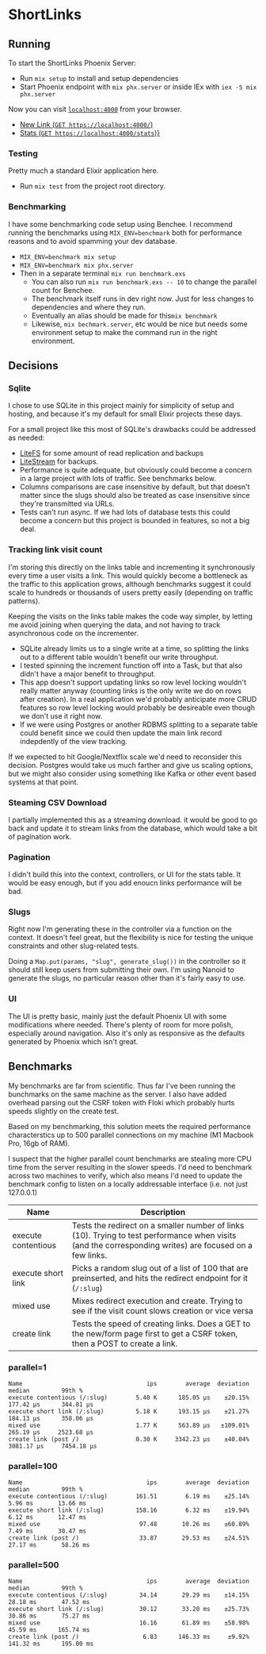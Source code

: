 # ShortLinks

## Running
To start the ShortLinks Phoenix Server:

  * Run `mix setup` to install and setup dependencies
  * Start Phoenix endpoint with `mix phx.server` or inside IEx with `iex -S mix phx.server`

Now you can visit [`localhost:4000`](http://localhost:4000) from your browser.

- [New Link (`GET https://localhost:4000/`)](http://localhost:4000)
- [Stats (`GET https://localhost:4000/stats`)}](http://localhost:4000/stats)

### Testing
Pretty much a standard Elixir application here.

- Run `mix test` from the project root directory.

### Benchmarking
I have some benchmarking code setup using Benchee. I recommend running the benchmarks using `MIX_ENV=benchmark` both for performance reasons and to avoid spamming your dev database.

- `MIX_ENV=benchmark mix setup`
- `MIX_ENV=benchmark mix phx.server`
- Then in a separate terminal `mix run benchmark.exs`
  - You can also run `mix run benchmark.exs -- 10` to change the parallel count for Benchee.
  - The benchmark itself runs in dev right now. Just for less changes to dependencies and where they run.
  - Eventually an alias should be made for this`mix benchmark`
  - Likewise, `mix bechmark.server`, etc would be nice but needs some environment setup to make the command run in the right environment.


## Decisions

### Sqlite
I chose to use SQLite in this project mainly for simplicity of setup and hosting, and because it's my default for small Elixir projects these days.

For a small project like this most of SQLite's drawbacks could be addressed as needed:
- [LiteFS](https://fly.io/docs/litefs/) for some amount of read replication and backups
- [LiteStream](https://litestream.io/) for backups.
- Performance is quite adequate, but obviously could become a concern in a large project with lots of traffic. See benchmarks below.
- Columns comparisons are case insensitive by default, but that doesn't matter since the slugs should also be treated as case insensitive since they're transmitted via URLs.
- Tests can't run async. If we had lots of database tests this could become a concern but this project is bounded in features, so not a big deal.

### Tracking link visit count
I'm storing this directly on the links table and incrementing it synchronously every time a user visits a link. This would quickly become a bottleneck as the traffic to this application grows, although benchmarks suggest it could scale to hundreds or thousands of users pretty easily (depending on traffic patterns).

Keeping the visits on the links table makes the code way simpler, by letting me avoid joining when querying the data, and not having to track asynchronous code on the incrementer.

- SQLite already limits us to a single write at a time, so splitting the links out to a different table wouldn't benefit our write throughput.
- I tested spinning the increment function off into a Task, but that also didn't have a major benefit to throughput.
- This app doesn't support updating links so row level locking wouldn't really matter anyway (counting links is the only write we do on rows after creation). In a real application we'd probably anticipate more CRUD features so row level locking would probably be desireable even though we don't use it right now.
- If we were using Postgres or another RDBMS splitting to a separate table could benefit since we could then update the main link record indepdently of the view tracking. 

If we expected to hit Google/Nextflix scale we'd need to reconsider this decision. Postgres would take us much farther and give us scaling options, but we might also consider using something like Kafka or other event based systems at that point.

### Steaming CSV Download
I partially implemented this as a streaming download. it would be good to go back and update it to stream links from the database, which would take a bit of pagination work.

### Pagination
I didn't build this into the context, controllers, or UI for the stats table. It would be easy enough, but if you add enoucn links performance will be bad.

### Slugs
Right now I'm generating these in the controller via a function on the context. It doesn't feel great, but the flexibility is nice for testing the unique constraints and other slug-related tests.

Doing a `Map.put(params, "slug", generate_slug())` in the controller so it should still keep users
from submitting their own. I'm using Nanoid to generate the slugs, no particular reason other than
it's fairly easy to use.

### UI
The UI is pretty basic, mainly just the default Phoenix UI with some modifications where needed.
There's plenty of room for more polish, especially around navigation. Also it's only as responsive as the defaults generated by Phoenix which isn't great.



## Benchmarks
My benchmarks are far from scientific. Thus far I've been running the bunchmarks on the same machine as the server. I also have added overhead parsing out the CSRF token with Floki which probably hurts speeds slightly on the create test.

Based on my benchmarking, this solution meets the required performance characterstics up to 500 parallel connections on my machine (M1 Macbook Pro, 16gb of RAM). 

I suspect that the higher parallel count benchmarks are stealing more CPU time from the server resulting in the slower speeds. I'd need to benchmark across two machines to verify, which also means I'd need to update the benchmark config to listen on a locally addressable interface (i.e. not just 127.0.0.1)

| Name      | Description |
| ----------- | ----------- |
| execute contentious      | Tests the redirect on a smaller number of links (10). Trying to test performance when visits (and the corresponding writes) are focused on a few links. |
| execute short link | Picks a random slug out of a list of 100 that are preinserted, and hits the redirect endpoint for it (`/:slug`) |
| mixed use | Mixes redirect execution and create. Trying to see if the visit count slows creation or vice versa |
| create link | Tests the speed of creating links. Does a GET to the new/form page first to get a CSRF token, then a POST to create a link. |

### parallel=1
```
Name                                   ips        average  deviation         median         99th %
execute contentious (/:slug)        5.40 K      185.05 μs    ±20.15%      177.42 μs      344.81 μs
execute short link (/:slug)         5.18 K      193.15 μs    ±21.27%      184.13 μs      358.06 μs
mixed use                           1.77 K      563.89 μs   ±109.01%      265.19 μs     2523.68 μs
create link (post /)                0.30 K     3342.23 μs    ±40.04%     3081.17 μs     7454.18 μs
```

### parallel=100
```
Name                                   ips        average  deviation         median         99th %
execute contentious (/:slug)        161.51        6.19 ms    ±25.14%        5.96 ms       13.66 ms
execute short link (/:slug)         158.16        6.32 ms    ±19.94%        6.12 ms       12.47 ms
mixed use                            97.48       10.26 ms    ±60.89%        7.49 ms       30.47 ms
create link (post /)                 33.87       29.53 ms    ±24.51%       27.17 ms       58.26 ms
```
### parallel=500
```
Name                                   ips        average  deviation         median         99th %
execute contentious (/:slug)         34.14       29.29 ms    ±14.15%       28.18 ms       47.52 ms
execute short link (/:slug)          30.12       33.20 ms    ±25.73%       30.86 ms       75.27 ms
mixed use                            16.16       61.89 ms    ±58.98%       45.59 ms      165.74 ms
create link (post /)                  6.83      146.33 ms     ±9.92%      141.32 ms      195.00 ms
```